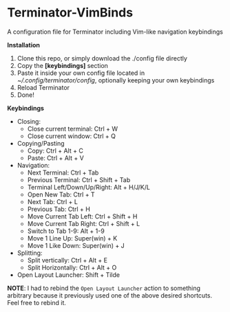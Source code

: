 # Terminator-VimBinds
A configuration file for Terminator including Vim-like navigation keybindings

**Installation**

1. Clone this repo, or simply download the ./config file directly
2. Copy the **[keybindings]** section 
3. Paste it inside your own config file located in *~/.config/terminator/config*, optionally keeping your own keybindings
4. Reload Terminator
5. Done!

**Keybindings**

- Closing:
  - Close current terminal: Ctrl + W
  - Close current window: Ctrl + Q
- Copying/Pasting
  - Copy: Ctrl + Alt + C
  - Paste: Ctrl + Alt + V
- Navigation: 
  - Next Terminal: Ctrl + Tab
  - Previous Terminal: Ctrl + Shift + Tab
  - Terminal Left/Down/Up/Right: Alt + H/J/K/L
  - Open New Tab: Ctrl + T
  - Next Tab: Ctrl + L
  - Previous Tab: Ctrl + H
  - Move Current Tab Left: Ctrl + Shift + H
  - Move Current Tab Right: Ctrl + Shift + L
  - Switch to Tab 1-9: Alt + 1-9
  - Move 1 Line Up: Super(win) + K
  - Move 1 Like Down: Super(win) + J
- Splitting: 
  - Split vertically: Ctrl + Alt + E
  - Split Horizontally: Ctrl + Alt + O
- Open Layout Launcher: Shift + Tilde

**NOTE**: I had to rebind the `Open Layout Launcher` action to something arbitrary because it previously used one of the above desired shortcuts. Feel free to rebind it.
